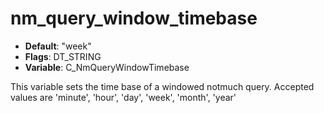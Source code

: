 # nm_query_window_timebase

- **Default**: "week"
- **Flags**: DT_STRING
- **Variable**: C_NmQueryWindowTimebase

This variable sets the time base of a windowed notmuch query.
Accepted values are 'minute', 'hour', 'day', 'week', 'month', 'year'
